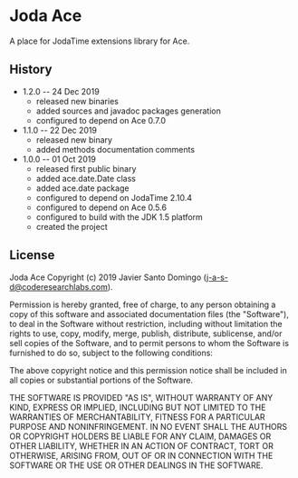 # Joda Ace
A place for JodaTime extensions library for Ace.

## History

* 1.2.0 -- 24 Dec 2019
    + released new binaries
    + added sources and javadoc packages generation
    + configured to depend on Ace 0.7.0
* 1.1.0 -- 22 Dec 2019
    + released new binary
    + added methods documentation comments
* 1.0.0 -- 01 Oct 2019
    + released first public binary
    + added ace.date.Date class
    + added ace.date package
    + configured to depend on JodaTime 2.10.4
    + configured to depend on Ace 0.5.6
    + configured to build with the JDK 1.5 platform
    + created the project

## License

Joda Ace
Copyright (c) 2019 Javier Santo Domingo (j-a-s-d@coderesearchlabs.com).

Permission is hereby granted, free of charge, to any
person obtaining a copy of this software and associated
documentation files (the "Software"), to deal in the
Software without restriction, including without limitation
the rights to use, copy, modify, merge, publish,
distribute, sublicense, and/or sell copies of the
Software, and to permit persons to whom the Software is
furnished to do so, subject to the following conditions:

The above copyright notice and this permission notice
shall be included in all copies or substantial portions of
the Software.

THE SOFTWARE IS PROVIDED "AS IS", WITHOUT WARRANTY OF ANY
KIND, EXPRESS OR IMPLIED, INCLUDING BUT NOT LIMITED TO THE
WARRANTIES OF MERCHANTABILITY, FITNESS FOR A PARTICULAR
PURPOSE AND NONINFRINGEMENT. IN NO EVENT SHALL THE AUTHORS
OR COPYRIGHT HOLDERS BE LIABLE FOR ANY CLAIM, DAMAGES OR
OTHER LIABILITY, WHETHER IN AN ACTION OF CONTRACT, TORT OR
OTHERWISE, ARISING FROM, OUT OF OR IN CONNECTION WITH THE
SOFTWARE OR THE USE OR OTHER DEALINGS IN THE SOFTWARE.

